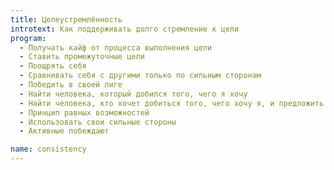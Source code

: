 ```yaml
---
title: Целеустремлённость
introtext: Как поддерживать долго стремление к цели
program: 
  - Получать кайф от процесса выполнения цели
  - Ставить промежуточные цели
  - Поощрять себя
  - Сравнивать себя с другими только по сильным сторонам
  - Победить в своей лиге
  - Найти человека, который добился того, чего я хочу
  - Найти человека, кто хочет добиться того, чего хочу я, и предложить ему помощь
  - Принцип равных возможностей
  - Использовать свои сильные стороны
  - Активные побеждают

name: consistency
---
```

